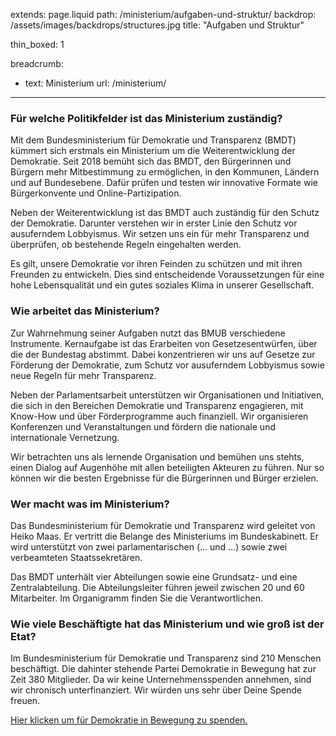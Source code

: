 extends: page.liquid
path: /ministerium/aufgaben-und-struktur/
backdrop: /assets/images/backdrops/structures.jpg
title: "Aufgaben und Struktur"

thin_boxed: 1

breadcrumb:
 - text: Ministerium
   url: /ministerium/

---


### Für welche Politikfelder ist das Ministerium zuständig?
Mit dem Bundesministerium für Demokratie und Transparenz (BMDT) kümmert sich erstmals ein Ministerium um die Weiterentwicklung der Demokratie. Seit 2018 bemüht sich das BMDT, den Bürgerinnen und Bürgern mehr Mitbestimmung zu ermöglichen, in den Kommunen, Ländern und auf Bundesebene. Dafür prüfen und testen wir innovative Formate wie Bürgerkonvente und Online-Partizipation.

Neben der Weiterentwicklung ist das BMDT auch zuständig für den Schutz der Demokratie. Darunter verstehen wir in erster Linie den Schutz vor ausuferndem Lobbyismus. Wir setzen uns ein für mehr Transparenz und überprüfen, ob bestehende Regeln eingehalten werden.

Es gilt, unsere Demokratie vor ihren Feinden zu schützen und mit ihren Freunden zu entwickeln. Dies sind entscheidende Voraussetzungen für eine hohe Lebensqualität und ein gutes soziales Klima in unserer Gesellschaft.

### Wie arbeitet das Ministerium?
Zur Wahrnehmung seiner Aufgaben nutzt das BMUB verschiedene Instrumente. Kernaufgabe ist das Erarbeiten von Gesetzesentwürfen, über die der Bundestag abstimmt. Dabei konzentrieren wir uns auf Gesetze zur Förderung der Demokratie, zum Schutz vor ausuferndem Lobbyismus sowie neue Regeln für mehr Transparenz.

Neben der Parlamentsarbeit unterstützen wir Organisationen und Initiativen, die sich in den Bereichen Demokratie und Transparenz engagieren, mit Know-How und über Förderprogramme auch finanziell. Wir organisieren Konferenzen und Veranstaltungen und fördern die nationale und internationale Vernetzung.

Wir betrachten uns als lernende Organisation und bemühen uns stehts, einen Dialog auf Augenhöhe mit allen beteiligten Akteuren zu führen. Nur so können wir die besten Ergebnisse für die Bürgerinnen und Bürger erzielen.

### Wer macht was im Ministerium?
Das Bundesministerium für Demokratie und Transparenz wird geleitet von Heiko Maas. Er vertritt die Belange des Ministeriums im Bundeskabinett. Er wird unterstützt von zwei parlamentarischen (... und …) sowie zwei verbeamteten Staatssekretären.

Das BMDT unterhält vier Abteilungen sowie eine Grundsatz- und eine Zentralabteilung. Die Abteilungsleiter führen jeweil zwischen 20 und 60 Mitarbeiter. Im Organigramm finden Sie die Verantwortlichen.

### Wie viele Beschäftigte hat das Ministerium und wie groß ist der Etat?
Im Bundesministerium für Demokratie und Transparenz sind 210 Menschen beschäftigt. Die dahinter stehende Partei Demokratie in Bewegung hat zur Zeit 380 Mitglieder. Da wir keine Unternehmensspenden annehmen, sind wir chronisch unterfinanziert. Wir würden uns sehr über Deine Spende freuen.

<a href="https://bewegung.jetzt/spenden/" class="btn btn-outline-primary">Hier klicken um für Demokratie in Bewegung zu spenden.</a>
